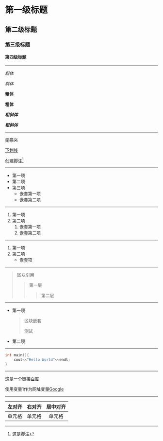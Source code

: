 # 第一级标题

##	第二级标题

###	第三级标题

####	第四级标题

----

*斜体*  

_斜体_	

**粗体**	

__粗体__

***粗斜体***	

___粗斜体___	

----

~~无意义~~	

<u>下划线</u>

[^脚注]:这是脚注

创建脚注[^脚注]	

----

* 第一项	
* 第二项
* 第三项  
  * 嵌套第一项
  * 嵌套第二项    

----

1. 第一项
2. 第二项
   1. 嵌套第一项
   2. 嵌套第二项

----

1. 第一项
2. 第二项
   - 嵌套项

----

> 区块引用
>
> > 第一层
> >
> > > 第二层

----

* 第一项  

	> 区块嵌套
	>
	> 测试

* 第二项

----

```C++
int main(){
	cout<<"Hello World"<<endl;
}
```

----

这是一个链接[百度](https://www.baidu.com)

使用变量1作为网址变量[Google][1]

[1]:http://www.google.com/

----

| 左对齐 | 右对齐 | 居中对齐 |
| :----- | -----: | :------: |
| 单元格 | 单元格 |  单元格  |





